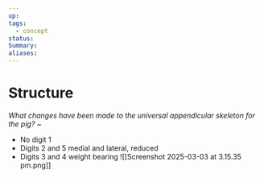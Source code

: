 ```yaml
---
up: 
tags:
  - concept
status: 
Summary:
aliases:
---
```

# Structure
*What changes have been made to the universal appendicular skeleton for the pig?*
~
- No digit 1
- Digits 2 and 5 medial and lateral, reduced
- Digits 3 and 4 weight bearing
![[Screenshot 2025-03-03 at 3.15.35 pm.png]]
<!--SR:!2025-03-11,1,230-->
